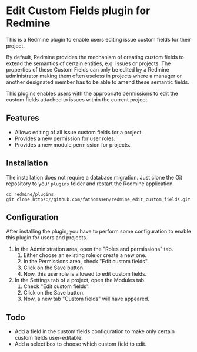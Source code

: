 # Edit Custom Fields plugin for Redmine

This is a Redmine plugin to enable users editing issue custom fields for their project.

By default, Redmine provides the mechanism of creating custom fields to extend the
semantics of certain entities, e.g. issues or projects. The properties of these Custom
Fields can only be edited by a Redmine administrator making them often useless in
projects where a manager or another designated member has to be able to amend these
semantic fields.

This plugins enables users with the appropriate permissions to edit the custom fields
attached to issues within the current project.

## Features

* Allows editing of all issue custom fields for a project.
* Provides a new permission for user roles.
* Provides a new module permission for projects.

## Installation

The installation does not require a database migration. Just clone the Git repository to your `plugins` folder and restart the Redmine application.

    cd redmine/plugins
    git clone https://github.com/fathomssen/redmine_edit_custom_fields.git

## Configuration

After installing the plugin, you have to perform some configuration to enable this plugin for users and projects.

1. In the Administration area, open the "Roles and permissions" tab.
    1. Either choose an existing role or create a new one.
    2. In the Permissions area, check "Edit custom fields".
    3. Click on the Save button.
    4. Now, this user role is allowed to edit custom fields.
2. In the Settings tab of a project, open the Modules tab.
    1. Check "Edit custom fields".
    2. Click on the Save button.
    3. Now, a new tab "Custom fields" will have appeared.

## Todo

* Add a field in the custom fields configuration to make only certain custom fields user-editable.
* Add a select box to choose which custom field to edit.
